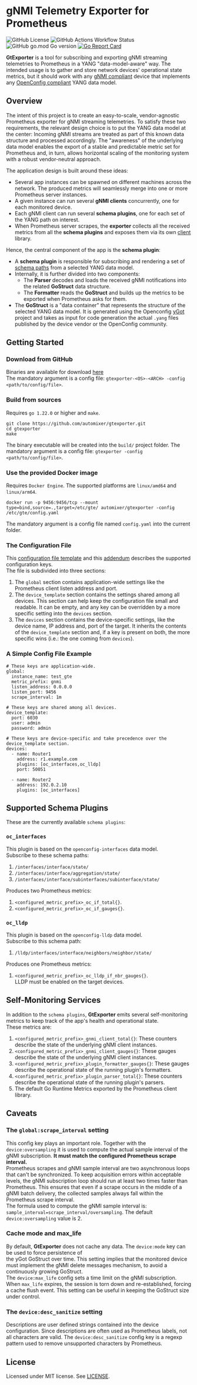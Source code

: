 # gNMI Telemetry Exporter for Prometheus
![GitHub License](https://img.shields.io/github/license/automixer/gtexporter)
![GitHub Actions Workflow Status](https://img.shields.io/github/actions/workflow/status/automixer/gtexporter/release.yaml)
![GitHub go.mod Go version](https://img.shields.io/github/go-mod/go-version/automixer/gtexporter)
[![Go Report Card](https://goreportcard.com/badge/github.com/automixer/gtexporter)](https://goreportcard.com/report/github.com/automixer/gtexporter)

**GtExporter** is a tool for subscribing and exporting gNMI streaming telemetries to Prometheus in a YANG 
"data-model-aware" way. The intended usage is to gather and store network devices' operational state metrics, 
but it should work with any [gNMI compliant](https://github.com/openconfig/reference/tree/master/rpc/gnmi) 
device that implements any [OpenConfig compliant](https://github.com/openconfig/public/blob/master/doc/openconfig_style_guide.md) YANG data model. 

## Overview
The intent of this project is to create an easy-to-scale, vendor-agnostic Prometheus exporter for gNMI
streaming telemetries. To satisfy these two requirements, the relevant design choice is to put the YANG data 
model at the center: Incoming gNMI streams are treated as part of this known data structure and processed accordingly.
The "awareness" of the underlying data model enables the export of a stable and predictable metric set for 
Prometheus and, in turn, allows horizontal scaling of the monitoring system with a robust vendor-neutral approach. 

The application design is built around these ideas:
- Several app instances can be spawned on different machines across the network. 
The produced metrics will seamlessly merge into one or more Prometheus server instances.
- A given instance can run several **gNMI clients** concurrently, one for each monitored device.
- Each gNMI client can run several **schema plugins**, one for each set of the YANG path on interest.
- When Prometheus server scrapes, the **exporter** collects all the received metrics from all the **schema plugins** 
and exposes them via its own [client](https://github.com/prometheus/client_golang) library.  

Hence, the central component of the app is the **schema plugin**:
- A **schema plugin** is responsible for subscribing and rendering a set of 
[schema paths](https://openconfig.net/projects/models/paths/) from a selected YANG data model.
- Internally, it is further divided into two components:
  - The **Parser** decodes and loads the received gNMI notifications into the related **GoStruct** data structure.
  - The **Formatter** reads the **GoStruct** and builds up the metrics to be exported when Prometheus asks for them. 
- The **GoStruct** is a "data container" that represents the structure of the selected YANG data model. 
It is generated using the Openconfig [yGot](https://github.com/openconfig/ygot) project and takes as input for code generation the actual ```.yang``` 
files published by the device vendor or the OpenConfig community.

## Getting Started
### Download from GitHub
Binaries are available for download [here](https://github.com/automixer/gtexporter/releases)  
The mandatory argument is a config file: ```gtexporter-<OS>-<ARCH> -config <path/to/config/file>```.

### Build from sources
Requires ```go 1.22.0``` or higher and ```make```.
```
git clone https://github.com/automixer/gtexporter.git
cd gtexporter
make
```
The binary executable will be created into the ```build/``` project folder. The mandatory argument is 
a config file: ```gtexporter -config <path/to/config/file>```.

### Use the provided Docker image
Requires ```Docker Engine```. The supported platforms are ```linux/amd64``` and ```linux/arm64```.
```
docker run -p 9456:9456/tcp --mount type=bind,source=.,target=/etc/gte/ automixer/gtexporter -config /etc/gte/config.yaml
```
The mandatory argument is a config file named ```config.yaml``` into the current folder.

### The Configuration File
This [configuration file template](config-keys.yaml) and this [addendum](plugin-options.yaml) 
describes the supported configuration keys.  
The file is subdivided into three sections:
1) The ```global``` section contains application-wide settings like the Prometheus client listen address and port.
2) The ```device_template``` section contains the settings shared among all devices. This section can
help keep the configuration file small and readable. It can be empty, and any key can be overridden by a more
specific setting into the ```devices``` section.
3) The ```devices``` section contains the device-specific settings, like the device name, IP address and, port 
of the target. It inherits the contents of the ```device_template``` section and, if a key is present on both, the more
specific wins (i.e.: the one coming from ```devices```).

### A Simple Config File Example
```
# These keys are application-wide.
global:
  instance_name: test_gte
  metric_prefix: gnmi
  listen_address: 0.0.0.0
  listen_port: 9456
  scrape_interval: 1m

# These keys are shared among all devices.
device_template:
  port: 6030
  user: admin
  password: admin

# These keys are device-specific and take precedence over the device_template section.
devices:
  - name: Router1
    address: r1.example.com
    plugins: [oc_interfaces,oc_lldp]
    port: 50051

  - name: Router2
    address: 192.0.2.10
    plugins: [oc_interfaces]
```

## Supported Schema Plugins
These are the currently available ```schema plugins```:
### ```oc_interfaces```
This plugin is based on the ```openconfig-interfaces``` data model.  
Subscribe to these schema paths:
1) ```/interfaces/interface/state/```
2) ```/interfaces/interface/aggregation/state/```
3) ```/interfaces/interface/subinterfaces/subinterface/state/```

Produces two Prometheus metrics:
1) ```<configured_metric_prefix>_oc_if_total{}```.
2) ```<configured_metric_prefix>_oc_if_gauges{}```.

### ```oc_lldp```
This plugin is based on the ```openconfig-lldp``` data model.  
Subscribe to this schema path:
1) ```/lldp/interfaces/interface/neighbors/neighbor/state/```

Produces one Prometheus metrics:  
1) ```<configured_metric_prefix>_oc_lldp_if_nbr_gauges{}```.  
LLDP must be enabled on the target devices.

## Self-Monitoring Services
In addition to the ```schema plugins```, **GtExporter** emits several self-monitoring metrics to keep track of 
the app's health and operational state.  
These metrics are:
1) ```<configured_metric_prefix>_gnmi_client_total{}```: These counters describe the state of the underlying gNMI
client instances.
2) ```<configured_metric_prefix>_gnmi_client_gauges{}```: These gauges describe the state of the underlying gNMI
client instances.
3) ```<configured_metric_prefix>_plugin_formatter_gauges{}```: These gauges describe the operational state of the 
running plugin's formatters.
4) ```<configured_metric_prefix>_plugin_parser_total{}```: These counters describe the operational state of the 
running plugin's parsers.
5) The default Go Runtime Metrics exported by the Prometheus client library.

## Caveats
### The ```global:scrape_interval``` setting
This config key plays an important role. Together with the ```device:oversampling``` it is used to 
compute the actual sample interval of the gNMI subscription. **It must match the configured Prometheus 
scrape interval.**  
Prometheus scrapes and gNMI sample interval are two asynchronous loops that can't be synchronized. To keep
acquisition errors within acceptable levels, the gNMI subscription loop should run at least two times faster 
than Prometheus. This ensures that even if a scrape occurs in the middle of a gNMI batch delivery, the collected
samples always fall within the Prometheus scrape interval.  
The formula used to compute the gNMI sample interval is: ```sample_interval=scrape_interval/oversampling```.
The default ```device:oversampling``` value is 2.

### Cache mode and max_life
By default, **GtExporter** does not cache any data. The ```device:mode``` key can be used to force persistence of  
the yGot GoStruct over time. This setting implies that the monitored device must implement the 
gNMI delete messages mechanism, to avoid a continuously growing GoStruct.  
The ```device:max_life``` config sets a time limit on the gNMI subscription. When ```max_life``` expires, the
session is torn down and re-established, forcing a cache flush event. This setting can be useful in keeping
the GoStruct size under control.

### The ```device:desc_sanitize``` setting
Descriptions are user defined strings contained into the device configuration. Since descriptions are often used as 
Prometheus labels, not all characters are valid. The ```device:desc_sanitize``` config key is a regexp pattern
used to remove unsupported characters by Prometheus.

## License
Licensed under MIT license. See [LICENSE](LICENSE).

